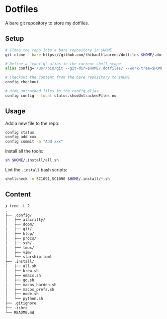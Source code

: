 # Dotfiles

A bare git repository to store my dotfiles.

## Setup

```sh
# Clone the repo into a bare repository in $HOME
git clone --bare https://github.com/thibaultlaurens/dotfiles $HOME/.dotfiles

# Define a "config" alias in the current shell scope
alias config='/usr/bin/git --git-dir=$HOME/.dotfiles/ --work-tree=$HOME'

# Checkout the content from the bare repository to $HOME
config checkout

# Hide untracked files to the config alias
config config --local status.showUntrackedFiles no
```

## Usage

Add a new file to the repo:

```sh
config status
config add xxx
config commit -m "Add xxx"
```

Install all the tools:

```sh
sh $HOME/.install/all.sh
```

Lint the `.install` bash scripts:

```sh
shellcheck -e SC1091,SC1090 $HOME/.install/*.sh
```

## Content

```sh
❯ tree -L 2
.
├── .config/
│   ├── alacritty/
│   ├── doom/
│   ├── git/
│   ├── htop/
│   ├── procs/
│   ├── ssh/
│   ├── tmux/
│   ├── vim/
│   └── starship.toml
├── .install/
│   ├── all.sh
│   ├── brew.sh
│   ├── emacs.sh
│   ├── go.sh
│   ├── macos_harden.sh
│   ├── macos_prefs.sh
│   ├── node.sh
│   └── python.sh
├── .gitignore
├── .zshrc
└── README.md
```
